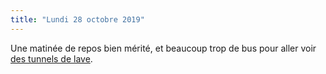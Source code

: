 ```yaml
---
title: "Lundi 28 octobre 2019"
---
```

Une matinée de repos bien mérité, et beaucoup trop de bus pour aller voir [des tunnels de lave](/lieux/lavatunnel).